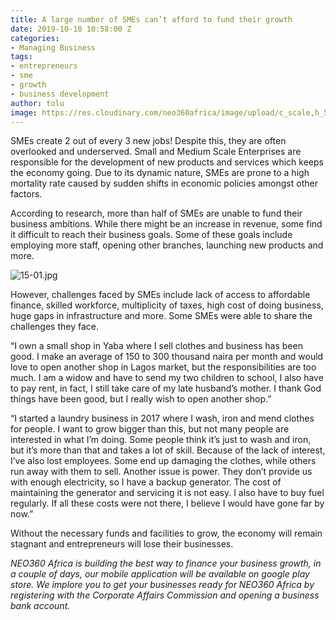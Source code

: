 ```yaml
---
title: A large number of SMEs can’t afford to fund their growth
date: 2019-10-10 10:58:00 Z
categories:
- Managing Business
tags:
- entrepreneurs
- sme
- growth
- business development
author: tolu
image: https://res.cloudinary.com/neo360africa/image/upload/c_scale,h_500/v1570706461/NEO360%20BLOG/Twill-SMEs_z6vpsu.jpg
---
```


SMEs create 2 out of every 3 new jobs! Despite this, they are often overlooked and underserved. Small and Medium Scale Enterprises are responsible for the development of new products and services which keeps the economy going. Due to its dynamic nature, SMEs are prone to a high mortality rate caused by sudden shifts in economic policies amongst other factors.

According to research, more than half of SMEs are unable to fund their business ambitions. While there might be an increase in revenue, some find it difficult to reach their business goals. Some of these goals include employing more staff, opening other branches, launching new products and more. <br/>

![15-01.jpg](/uploads/15-01.jpg)

However, challenges faced by SMEs include lack of access to affordable finance, skilled workforce, multiplicity of taxes, high cost of doing business, huge gaps in infrastructure and more. Some SMEs were able to share the challenges they face.

“I own a small shop in Yaba where I sell clothes and business has been good. I make an average of 150 to 300 thousand naira per month and would love to open another shop in Lagos market, but the responsibilities are too much. I am a widow and have to send my two children to school, I also have to pay rent, in fact, I still take care of my late husband’s mother. I thank God things have been good, but I really wish to open another shop.” <br/>

“I started a laundry business in 2017 where I wash, iron and mend clothes for people. I want to grow bigger than this, but not many people are interested in what I’m doing. Some people think it’s just to wash and iron, but it’s more than that and takes a lot of skill. Because of the lack of interest, I’ve also lost employees. Some end up damaging the clothes, while others run away with them to sell. Another issue is power. They don’t provide us with enough electricity, so I have a backup generator. The cost of maintaining the generator and servicing it is not easy. I also have to buy fuel regularly. If all these costs were not there, I believe I would have gone far by now.” <br/>

Without the necessary funds and facilities to grow, the economy will remain stagnant and entrepreneurs will lose their businesses.

*NEO360 Africa is building the best way to finance your business growth, in a couple of days, our mobile application will be available on google play store.
We implore you to get your businesses ready for NEO360 Africa by registering with the Corporate Affairs Commission and opening a business bank account.*